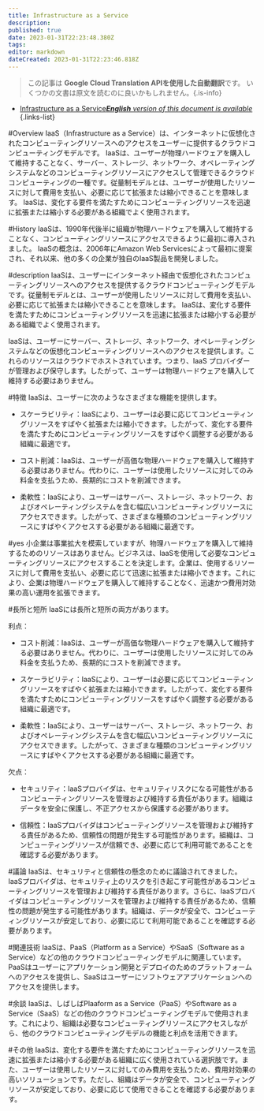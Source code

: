 ```yaml
---
title: Infrastructure as a Service
description: 
published: true
date: 2023-01-31T22:23:48.380Z
tags: 
editor: markdown
dateCreated: 2023-01-31T22:23:46.818Z
---
```


> この記事は **Google Cloud Translation APIを使用した自動翻訳**です。
いくつかの文書は原文を読むのに良いかもしれません。{.is-info}

- [Infrastructure as a Service***English** version of this document is available*](/en/Knowledge-base/Dictionary/infrastructure-as-a-service)
{.links-list}


#Overview
IaaS（Infrastructure as a Service）は、インターネットに仮想化されたコンピューティングリソースへのアクセスをユーザーに提供するクラウドコンピューティングモデルです。 IaaSは、ユーザーが物理ハードウェアを購入して維持することなく、サーバー、ストレージ、ネットワーク、オペレーティングシステムなどのコンピューティングリソースにアクセスして管理できるクラウドコンピューティングの一種です。従量制モデルとは、ユーザーが使用したリソースに対して費用を支払い、必要に応じて拡張または縮小できることを意味します。 IaaSは、変化する要件を満たすためにコンピューティングリソースを迅速に拡張または縮小する必要がある組織でよく使用されます。

#History
IaaSは、1990年代後半に組織が物理ハードウェアを購入して維持することなく、コンピューティングリソースにアクセスできるように最初に導入されました。 IaaSの概念は、2006年にAmazon Web Servicesによって最初に提案され、それ以来、他の多くの企業が独自のIaaS製品を開発しました。

#description
IaaSは、ユーザーにインターネット経由で仮想化されたコンピューティングリソースへのアクセスを提供するクラウドコンピューティングモデルです。従量制モデルとは、ユーザーが使用したリソースに対して費用を支払い、必要に応じて拡張または縮小できることを意味します。 IaaSは、変化する要件を満たすためにコンピューティングリソースを迅速に拡張または縮小する必要がある組織でよく使用されます。

IaaSは、ユーザーにサーバー、ストレージ、ネットワーク、オペレーティングシステムなどの仮想化コンピューティングリソースへのアクセスを提供します。これらのリソースはクラウドでホストされています。つまり、IaaS プロバイダーが管理および保守します。したがって、ユーザーは物理ハードウェアを購入して維持する必要はありません。

#特徴
IaaSは、ユーザーに次のようなさまざまな機能を提供します。

- スケーラビリティ：IaaSにより、ユーザーは必要に応じてコンピューティングリソースをすばやく拡張または縮小できます。したがって、変化する要件を満たすためにコンピューティングリソースをすばやく調整する必要がある組織に最適です。

- コスト削減：IaaSは、ユーザーが高価な物理ハードウェアを購入して維持する必要はありません。代わりに、ユーザーは使用したリソースに対してのみ料金を支払うため、長期的にコストを削減できます。

- 柔軟性：IaaSにより、ユーザーはサーバー、ストレージ、ネットワーク、およびオペレーティングシステムを含む幅広いコンピューティングリソースにアクセスできます。したがって、さまざまな種類のコンピューティングリソースにすばやくアクセスする必要がある組織に最適です。

#yes
小企業は事業拡大を模索していますが、物理ハードウェアを購入して維持するためのリソースはありません。ビジネスは、IaaSを使用して必要なコンピューティングリソースにアクセスすることを決定します。企業は、使用するリソースに対して費用を支払い、必要に応じて迅速に拡張または縮小できます。これにより、企業は物理ハードウェアを購入して維持することなく、迅速かつ費用対効果の高い運用を拡張できます。

#長所と短所
IaaSには長所と短所の両方があります。

利点：
- コスト削減：IaaSは、ユーザーが高価な物理ハードウェアを購入して維持する必要はありません。代わりに、ユーザーは使用したリソースに対してのみ料金を支払うため、長期的にコストを削減できます。

- スケーラビリティ：IaaSにより、ユーザーは必要に応じてコンピューティングリソースをすばやく拡張または縮小できます。したがって、変化する要件を満たすためにコンピューティングリソースをすばやく調整する必要がある組織に最適です。

- 柔軟性：IaaSにより、ユーザーはサーバー、ストレージ、ネットワーク、およびオペレーティングシステムを含む幅広いコンピューティングリソースにアクセスできます。したがって、さまざまな種類のコンピューティングリソースにすばやくアクセスする必要がある組織に最適です。

欠点：
- セキュリティ：IaaSプロバイダは、セキュリティリスクになる可能性があるコンピューティングリソースを管理および維持する責任があります。組織はデータを安全に保護し、不正アクセスから保護する必要があります。

- 信頼性：IaaSプロバイダはコンピューティングリソースを管理および維持する責任があるため、信頼性の問題が発生する可能性があります。組織は、コンピューティングリソースが信頼でき、必要に応じて利用可能であることを確認する必要があります。

#議論
IaaSは、セキュリティと信頼性の懸念のために議論されてきました。 IaaSプロバイダは、セキュリティ上のリスクを引き起こす可能性があるコンピューティングリソースを管理および維持する責任があります。さらに、IaaSプロバイダはコンピューティングリソースを管理および維持する責任があるため、信頼性の問題が発生する可能性があります。組織は、データが安全で、コンピューティングリソースが安定しており、必要に応じて利用可能であることを確認する必要があります。

#関連技術
IaaSは、PaaS（Platform as a Service）やSaaS（Software as a Service）などの他のクラウドコンピューティングモデルに関連しています。 PaaSはユーザーにアプリケーション開発とデプロイのためのプラットフォームへのアクセスを提供し、SaaSはユーザーにソフトウェアアプリケーションへのアクセスを提供します。

#余談
IaaSは、しばしばPlaaform as a Service（PaaS）やSoftware as a Service（SaaS）などの他のクラウドコンピューティングモデルで使用されます。これにより、組織は必要なコンピューティングリソースにアクセスしながら、他のクラウドコンピューティングモデルの機能と利点を活用できます。

#その他
IaaSは、変化する要件を満たすためにコンピューティングリソースを迅速に拡張または縮小する必要がある組織に広く使用されている選択肢です。また、ユーザーは使用したリソースに対してのみ費用を支払うため、費用対効果の高いソリューションです。ただし、組織はデータが安全で、コンピューティングリソースが安定しており、必要に応じて使用できることを確認する必要があります。